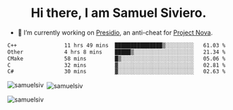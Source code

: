 <h1 align="center">Hi there, I am Samuel Siviero.</h1>

- 🔭 I’m currently working on [Presidio](https://presidio.ac), an anti-cheat for [Project Nova](https://discord.gg/novafn).

<!--START_SECTION:waka-->

```txt
C++               11 hrs 49 mins  ███████████████▒░░░░░░░░░   61.03 %
Other             4 hrs 8 mins    █████▒░░░░░░░░░░░░░░░░░░░   21.34 %
CMake             58 mins         █▒░░░░░░░░░░░░░░░░░░░░░░░   05.06 %
C                 32 mins         ▓░░░░░░░░░░░░░░░░░░░░░░░░   02.81 %
C#                30 mins         ▓░░░░░░░░░░░░░░░░░░░░░░░░   02.63 %
```

<!--END_SECTION:waka-->

<p><img align="left" src="https://github-readme-stats.vercel.app/api/top-langs?username=samuelsiv&show_icons=true&locale=en&layout=compact&theme=radical" alt="samuelsiv" /></p>

<p>&nbsp;<img align="center" src="https://github-readme-stats.vercel.app/api?username=samuelsiv&show_icons=true&locale=en&theme=radical" alt="samuelsiv" /></p>
<p align="left"> <img src="https://komarev.com/ghpvc/?username=samuelsiv&label=Profile%20views&color=0e75b6&style=flat" alt="samuelsiv" /> </p>
